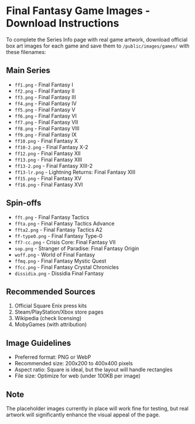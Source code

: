 # Final Fantasy Game Images - Download Instructions

To complete the Series Info page with real game artwork, download official box art images for each game and save them to `/public/images/games/` with these filenames:

## Main Series
- `ff1.png` - Final Fantasy I
- `ff2.png` - Final Fantasy II
- `ff3.png` - Final Fantasy III
- `ff4.png` - Final Fantasy IV
- `ff5.png` - Final Fantasy V
- `ff6.png` - Final Fantasy VI
- `ff7.png` - Final Fantasy VII
- `ff8.png` - Final Fantasy VIII
- `ff9.png` - Final Fantasy IX
- `ff10.png` - Final Fantasy X
- `ff10-2.png` - Final Fantasy X-2
- `ff12.png` - Final Fantasy XII
- `ff13.png` - Final Fantasy XIII
- `ff13-2.png` - Final Fantasy XIII-2
- `ff13-lr.png` - Lightning Returns: Final Fantasy XIII
- `ff15.png` - Final Fantasy XV
- `ff16.png` - Final Fantasy XVI

## Spin-offs
- `fft.png` - Final Fantasy Tactics
- `ffta.png` - Final Fantasy Tactics Advance
- `ffta2.png` - Final Fantasy Tactics A2
- `ff-type0.png` - Final Fantasy Type-0
- `ff7-cc.png` - Crisis Core: Final Fantasy VII
- `sop.png` - Stranger of Paradise: Final Fantasy Origin
- `woff.png` - World of Final Fantasy
- `ffmq.png` - Final Fantasy Mystic Quest
- `ffcc.png` - Final Fantasy Crystal Chronicles
- `dissidia.png` - Dissidia Final Fantasy

## Recommended Sources
1. Official Square Enix press kits
2. Steam/PlayStation/Xbox store pages
3. Wikipedia (check licensing)
4. MobyGames (with attribution)

## Image Guidelines
- Preferred format: PNG or WebP
- Recommended size: 200x200 to 400x400 pixels
- Aspect ratio: Square is ideal, but the layout will handle rectangles
- File size: Optimize for web (under 100KB per image)

## Note
The placeholder images currently in place will work fine for testing, but real artwork will significantly enhance the visual appeal of the page.